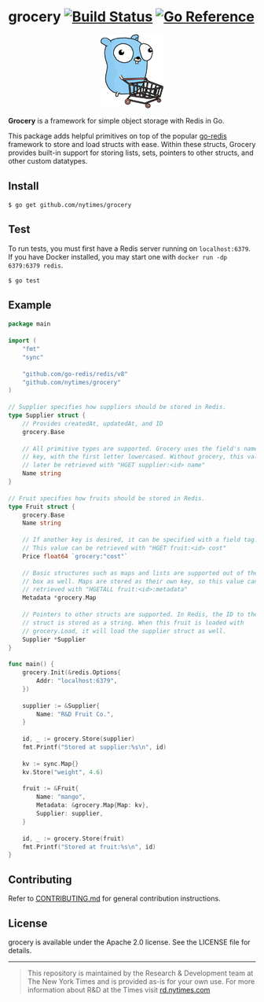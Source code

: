 # grocery [![Build Status](https://drone.dv.nyt.net/api/badges/nytimes/grocery/status.svg)](https://drone.dv.nyt.net/nytimes/grocery) [![Go Reference](https://pkg.go.dev/badge/github.com/nytimes/grocery.svg)](https://pkg.go.dev/github.com/nytimes/grocery)

<p align="center">
  <img src="docs/gopher.png" width="128" />
</p>

**Grocery** is a framework for simple object storage with Redis in Go.

This package adds helpful primitives on top of the popular [go-redis](https://github.com/go-redis/redis) framework to store and load structs with ease. Within these structs, Grocery provides built-in support for storing lists, sets, pointers to other structs, and other custom datatypes.

## Install

```bash
$ go get github.com/nytimes/grocery
```

## Test

To run tests, you must first have a Redis server running on `localhost:6379`. If you have Docker installed, you may start one with `docker run -dp 6379:6379 redis`.

```bash
$ go test
```

## Example

```go
package main

import (
	"fmt"
	"sync"

	"github.com/go-redis/redis/v8"
	"github.com/nytimes/grocery"
)

// Supplier specifies how suppliers should be stored in Redis.
type Supplier struct {
	// Provides createdAt, updatedAt, and ID
	grocery.Base

	// All primitive types are supported. Grocery uses the field's name as the
	// key, with the first letter lowercased. Without grocery, this value could
	// later be retrieved with "HGET supplier:<id> name"
	Name string
}

// Fruit specifies how fruits should be stored in Redis.
type Fruit struct {
	grocery.Base
	Name string

	// If another key is desired, it can be specified with a field tag.
	// This value can be retrieved with "HGET fruit:<id> cost"
	Price float64 `grocery:"cost"`

	// Basic structures such as maps and lists are supported out of the
	// box as well. Maps are stored as their own key, so this value can be
	// retrieved with "HGETALL fruit:<id>:metadata"
	Metadata *grocery.Map

	// Pointers to other structs are supported. In Redis, the ID to the
	// struct is stored as a string. When this fruit is loaded with
	// grocery.Load, it will load the supplier struct as well.
	Supplier *Supplier
}

func main() {
	grocery.Init(&redis.Options{
		Addr: "localhost:6379",
	})

	supplier := &Supplier{
		Name: "R&D Fruit Co.",
	}

	id, _ := grocery.Store(supplier)
	fmt.Printf("Stored at supplier:%s\n", id)

	kv := sync.Map{}
	kv.Store("weight", 4.6)

	fruit := &Fruit{
		Name: "mango",
		Metadata: &grocery.Map{Map: kv},
		Supplier: supplier,
	}

	id, _ := grocery.Store(fruit)
	fmt.Printf("Stored at fruit:%s\n", id)
}
```

## Contributing

Refer to [CONTRIBUTING.md](./CONTRIBUTING.md) for general contribution instructions.

## License

grocery is available under the Apache 2.0 license. See the LICENSE file for details.

---

> This repository is maintained by the Research & Development team at The New York Times and is provided as-is for your own use. For more information about R&D at the Times visit [rd.nytimes.com](https://rd.nytimes.com)
